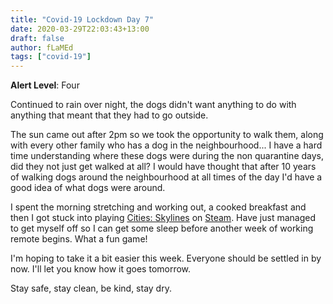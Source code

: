 ```yaml
---
title: "Covid-19 Lockdown Day 7"
date: 2020-03-29T22:03:43+13:00
draft: false
author: fLaMEd
tags: ["covid-19"]
---
```


**Alert Level**: Four

Continued to rain over night, the dogs didn't want anything to do with anything that meant that they had to go outside.

The sun came out after 2pm so we took the opportunity to walk them, along with every other family who has a dog in the neighbourhood... I have a hard time understanding where these dogs were during the non quarantine days, did they not just get walked at all? I would have thought that after 10 years of walking dogs around the neighbourhood at all times of the day I'd have a good idea of what dogs were around.

I spent the morning stretching and working out, a cooked breakfast and then I got stuck into playing [Cities: Skylines](https://www.citiesskylines.com/) on [Steam](https://store.steampowered.com/app/255710/Cities_Skylines/). Have just managed to get myself off so I can get some sleep before another week of working remote begins. What a fun game!

I'm hoping to take it a bit easier this week. Everyone should be settled in by now. I'll let you know how it goes tomorrow.

Stay safe, stay clean, be kind, stay dry.
